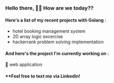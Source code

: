 ### Hello there, 👋🏻 How are we today??
#### Here's a list of my recent projects with Golang : 
- hotel booking management system  
- 2D array logic excercise
- hackerrank problem solving implementation
#### And here's the project I'm currently working on :
🔹 web application
#### **Feel free to text me via Linkedin!

